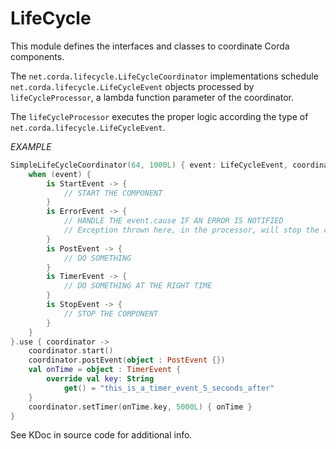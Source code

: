 # LifeCycle

This module defines the interfaces and classes to coordinate Corda components.

The `net.corda.lifecycle.LifeCycleCoordinator` implementations schedule `net.corda.lifecycle.LifeCycleEvent` objects
processed by `lifeCycleProcessor`, a lambda function parameter of the coordinator.

The `lifeCycleProcessor` executes the proper logic according the type of `net.corda.lifecycle.LifeCycleEvent`.

*EXAMPLE*

```kotlin
SimpleLifeCycleCoordinator(64, 1000L) { event: LifeCycleEvent, coordinator: LifeCycleCoordinator ->
    when (event) {
        is StartEvent -> {
            // START THE COMPONENT 
        }
        is ErrorEvent -> {
            // HANDLE THE event.cause IF AN ERROR IS NOTIFIED
            // Exception thrown here, in the processor, will stop the coordinator. 
        }
        is PostEvent -> {
            // DO SOMETHING
        }
        is TimerEvent -> {
            // DO SOMETHING AT THE RIGHT TIME
        }
        is StopEvent -> {
            // STOP THE COMPONENT
        }
    }
}.use { coordinator ->
    coordinator.start()
    coordinator.postEvent(object : PostEvent {})
    val onTime = object : TimerEvent {
        override val key: String
            get() = "this_is_a_timer_event_5_seconds_after"
    }
    coordinator.setTimer(onTime.key, 5000L) { onTime }
}
```

See KDoc in source code for additional info.
